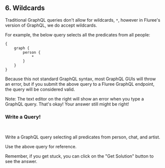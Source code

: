 ## 6. Wildcards

Traditional GraphQL queries don't allow for wildcards, `*`, however in Fluree's version of GraphQL, we do accept wildcards.

For example, the below query selects all the predicates from all people:

```
{ 
    graph {
        person {
            *
        }
    }
}
```

Because this not standard GraphQL syntax, most GraphQL GUIs will throw an error, but if you submit the above query to a Fluree GraphQL endpoint, the query will be considered valid. 

Note: The text editor on the right will show an error when you type a GraphQL query. That's okay! Your answer still might be right!

<div class="challenge">
<h3>Write a Query!</h3>
<br/>
<p>Write a GraphQL query selecting all predicates from person, chat, and artist.</p> 

<p>Use the above query for reference.</p>
<p>Remember, if you get stuck, you can click on the "Get Solution" button to see the answer.</p>
</div>
<br/>
<br/>


